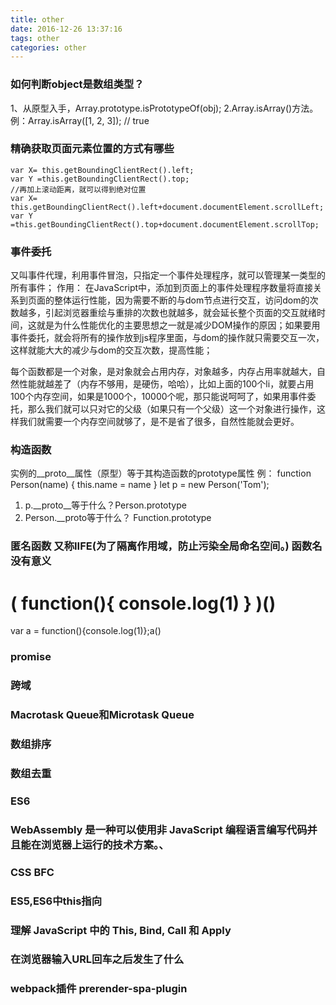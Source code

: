 ```yaml
---
title: other
date: 2016-12-26 13:37:16
tags: other
categories: other
---
```


### 如何判断object是数组类型？
1、从原型入手，Array.prototype.isPrototypeOf(obj);
2.Array.isArray()方法。例：Array.isArray([1, 2, 3]);  // true

### 精确获取页面元素位置的方式有哪些
```
var X= this.getBoundingClientRect().left;
var Y =this.getBoundingClientRect().top;
//再加上滚动距离，就可以得到绝对位置
var X= this.getBoundingClientRect().left+document.documentElement.scrollLeft;
var Y =this.getBoundingClientRect().top+document.documentElement.scrollTop;
```

### 事件委托
又叫事件代理，利用事件冒泡，只指定一个事件处理程序，就可以管理某一类型的所有事件；
作用：
在JavaScript中，添加到页面上的事件处理程序数量将直接关系到页面的整体运行性能，因为需要不断的与dom节点进行交互，访问dom的次数越多，引起浏览器重绘与重排的次数也就越多，就会延长整个页面的交互就绪时间，这就是为什么性能优化的主要思想之一就是减少DOM操作的原因；如果要用事件委托，就会将所有的操作放到js程序里面，与dom的操作就只需要交互一次，这样就能大大的减少与dom的交互次数，提高性能；

每个函数都是一个对象，是对象就会占用内存，对象越多，内存占用率就越大，自然性能就越差了（内存不够用，是硬伤，哈哈），比如上面的100个li，就要占用100个内存空间，如果是1000个，10000个呢，那只能说呵呵了，如果用事件委托，那么我们就可以只对它的父级（如果只有一个父级）这一个对象进行操作，这样我们就需要一个内存空间就够了，是不是省了很多，自然性能就会更好。

### 构造函数
实例的__proto__属性（原型）等于其构造函数的prototype属性
例：
function Person(name) {
    this.name = name
}
let p = new Person('Tom');
1. p.__proto__等于什么？Person.prototype
2. Person.__proto等于什么？ Function.prototype

### 匿名函数 又称IIFE(为了隔离作用域，防止污染全局命名空间。) 函数名没有意义
(
function(){
console.log(1)
}
)()
==
var a = function(){console.log(1)};a()

### promise

### 跨域

### Macrotask Queue和Microtask Queue

### 数组排序

### 数组去重

### ES6

### WebAssembly 是一种可以使用非 JavaScript 编程语言编写代码并且能在浏览器上运行的技术方案。、

### CSS BFC

### ES5,ES6中this指向

### 理解 JavaScript 中的 This, Bind, Call 和 Apply

### 在浏览器输入URL回车之后发生了什么

### webpack插件 prerender-spa-plugin